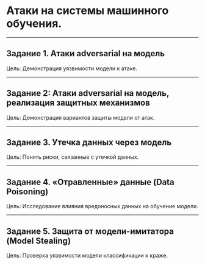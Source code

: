 #  Атаки на системы машинного обучения.

---

## Задание 1. Атаки adversarial на модель 

Цель: Демонстрация уязвимости модели к атаке.

---

## Задание 2: Атаки adversarial на модель, реализация защитных механизмов 

Цель: Демонстрация вариантов защиты модели от атак.

---

## Задание 3. Утечка данных через модель

Цель: Понять риски, связанные с утечкой данных.

---

## Задание 4. «Отравленные» данные (Data Poisoning) 

Цель: Исследование влияния вредоносных данных на обучение модели.

---

## Задание 5. Защита от модели-имитатора (Model Stealing)

Цель: Проверка уязвимости модели классификации к краже.
